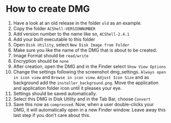 # How to create DMG

1. Have a look at an old release in the folder `old` as an example.
2. Copy the folder `ACShell-VERSIONNUMBER`
3. Add version number to the name like so, `ACShell-2.4.1`
4. Add your built executable to this folder
5. Open `Disk Utility`, select `New Disk Image from Folder`
6. Make sure you like the name of the DMG that is about to be created.
7. Image Format should be `read/write`
8. Encryption should be `none`
9. After creation, open the DMG and in the Finder select `Show View Options`
10. Change the settings following the screenshot dmg_settings. `Always open in icon view` and `Browse in icon view`. `Adjust Icon Size` and as background add the `installer_background.png`. Move the application and application folder icon until it pleases your eye.
11. Settings should be saved automatically.
12. Select this DMG in Disk Utility and in the Tab Bar, choose `Convert`
13. Save this now as `compressed`. Now, when a user double-clicks your DMG, it will automatically open in a new Finder window. Leave away this last step if you don't care about this.